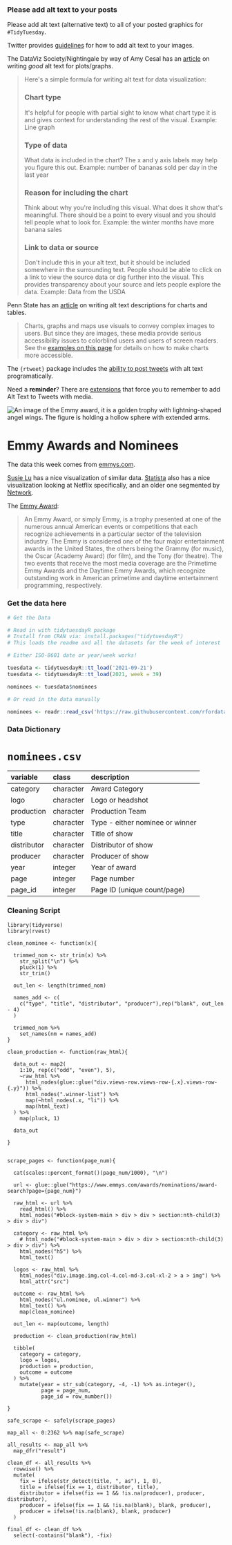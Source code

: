 ### Please add alt text to your posts

Please add alt text (alternative text) to all of your posted graphics for `#TidyTuesday`. 

Twitter provides [guidelines](https://help.twitter.com/en/using-twitter/picture-descriptions) for how to add alt text to your images.

The DataViz Society/Nightingale by way of Amy Cesal has an [article](https://medium.com/nightingale/writing-alt-text-for-data-visualization-2a218ef43f81) on writing _good_ alt text for plots/graphs.

> Here's a simple formula for writing alt text for data visualization:
> ### Chart type
> It's helpful for people with partial sight to know what chart type it is and gives context for understanding the rest of the visual.
> Example: Line graph
> ### Type of data
> What data is included in the chart? The x and y axis labels may help you figure this out.
> Example: number of bananas sold per day in the last year
> ### Reason for including the chart
> Think about why you're including this visual. What does it show that's meaningful. There should be a point to every visual and you should tell people what to look for.
> Example: the winter months have more banana sales
> ### Link to data or source
> Don't include this in your alt text, but it should be included somewhere in the surrounding text. People should be able to click on a link to view the source data or dig further into the visual. This provides transparency about your source and lets people explore the data.
> Example: Data from the USDA

Penn State has an [article](https://accessibility.psu.edu/images/charts/) on writing alt text descriptions for charts and tables.

> Charts, graphs and maps use visuals to convey complex images to users. But since they are images, these media provide serious accessibility issues to colorblind users and users of screen readers. See the [examples on this page](https://accessibility.psu.edu/images/charts/) for details on how to make charts more accessible.

The `{rtweet}` package includes the [ability to post tweets](https://docs.ropensci.org/rtweet/reference/post_tweet.html) with alt text programatically.

Need a **reminder**? There are [extensions](https://chrome.google.com/webstore/detail/twitter-required-alt-text/fpjlpckbikddocimpfcgaldjghimjiik/related) that force you to remember to add Alt Text to Tweets with media.

![An image of the Emmy award, it is a golden trophy with lightning-shaped angel wings. The figure is holding a hollow sphere with extended arms.](https://static-wmwm.warnermediacdn.com/styles/story_header_image_1920x1080_cropped/s3/2020-09/Emmy-Awards-Header_0.png?h=920929c4&itok=hQ_EzZel)

# Emmy Awards and Nominees

The data this week comes from [emmys.com](https://www.emmys.com/awards/nominations/award-search).

[Susie Lu](https://www.susielu.com/data-viz/emmy-2017) has a nice visualization of similar data. [Statista](https://www.statista.com/chart/11114/netflixs-nominations-and-wins-at-the-emmys/) also has a nice visualization looking at Netflix specifically, and an older one segmented by [Network](https://www.statista.com/chart/2562/2014-emmy-nominations-by-network/).

The [Emmy Award](https://en.wikipedia.org/wiki/Emmy_Awards): 

> An Emmy Award, or simply Emmy, is a trophy presented at one of the numerous annual American events or competitions that each recognize achievements in a particular sector of the television industry. The Emmy is considered one of the four major entertainment awards in the United States, the others being the Grammy (for music), the Oscar (Academy Award) (for film), and the Tony (for theatre). The two events that receive the most media coverage are the Primetime Emmy Awards and the Daytime Emmy Awards, which recognize outstanding work in American primetime and daytime entertainment programming, respectively.

### Get the data here

```r
# Get the Data

# Read in with tidytuesdayR package 
# Install from CRAN via: install.packages("tidytuesdayR")
# This loads the readme and all the datasets for the week of interest

# Either ISO-8601 date or year/week works!

tuesdata <- tidytuesdayR::tt_load('2021-09-21')
tuesdata <- tidytuesdayR::tt_load(2021, week = 39)

nominees <- tuesdata$nominees

# Or read in the data manually

nominees <- readr::read_csv('https://raw.githubusercontent.com/rfordatascience/tidytuesday/main/data/2021/2021-09-21/nominees.csv')

```
### Data Dictionary

# `nominees.csv`

|variable    |class     |description |
|:-----------|:---------|:-----------|
|category    |character | Award Category |
|logo        |character | Logo or headshot |
|production  |character | Production Team |
|type        |character | Type - either nominee or winner |
|title       |character | Title of show |
|distributor |character | Distributor of show |
|producer    |character | Producer of show |
|year        |integer   | Year of award |
|page        |integer   | Page number |
|page_id     |integer   | Page ID (unique count/page) |

### Cleaning Script

```
library(tidyverse)
library(rvest)

clean_nominee <- function(x){
  
  trimmed_nom <- str_trim(x) %>% 
    str_split("\n") %>% 
    pluck(1) %>%
    str_trim()
  
  out_len <- length(trimmed_nom)
  
  names_add <- c(
    c("type", "title", "distributor", "producer"),rep("blank", out_len - 4)
  )
  
  trimmed_nom %>% 
    set_names(nm = names_add)
}

clean_production <- function(raw_html){
  
  data_out <- map2(
    1:10, rep(c("odd", "even"), 5),
    ~raw_html %>% 
      html_nodes(glue::glue("div.views-row.views-row-{.x}.views-row-{.y}")) %>% 
      html_nodes(".winner-list") %>% 
      map(~html_nodes(.x, "li")) %>% 
      map(html_text) 
  ) %>% 
    map(pluck, 1)
  
  data_out
  
}


scrape_pages <- function(page_num){
  
  cat(scales::percent_format()(page_num/1000), "\n")
  
  url <- glue::glue("https://www.emmys.com/awards/nominations/award-search?page={page_num}")
  
  raw_html <- url %>% 
    read_html() %>% 
    html_nodes("#block-system-main > div > div > section:nth-child(3) > div > div")
  
  category <- raw_html %>% 
    # html_node("#block-system-main > div > div > section:nth-child(3) > div > div") %>% 
    html_nodes("h5") %>% 
    html_text()
  
  logos <- raw_html %>% 
    html_nodes("div.image.img.col-4.col-md-3.col-xl-2 > a > img") %>% 
    html_attr("src")
  
  outcome <- raw_html %>% 
    html_nodes("ul.nominee, ul.winner") %>% 
    html_text() %>% 
    map(clean_nominee)
  
  out_len <- map(outcome, length)
  
  production <- clean_production(raw_html)
  
  tibble(
    category = category,
    logo = logos,
    production = production,
    outcome = outcome
  ) %>%
    mutate(year = str_sub(category, -4, -1) %>% as.integer(),
           page = page_num,
           page_id = row_number())
  
}

safe_scrape <- safely(scrape_pages)

map_all <- 0:2362 %>% map(safe_scrape)

all_results <- map_all %>% 
  map_dfr("result") 

clean_df <- all_results %>%
  rowwise() %>% 
  mutate(
    fix = ifelse(str_detect(title, ", as"), 1, 0),
    title = ifelse(fix == 1, distributor, title),
    distributor = ifelse(fix == 1 && !is.na(producer), producer, distributor),
    producer = ifelse(fix == 1 && !is.na(blank), blank, producer),
    producer = ifelse(!is.na(blank), blank, producer)
  ) 

final_df <- clean_df %>% 
  select(-contains("blank"), -fix)
```
